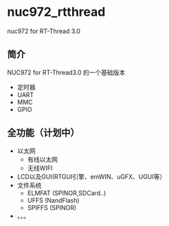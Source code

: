# nuc972_rtthread
nuc972 for RT-Thread 3.0

## 简介
NUC972 for RT-Thread3.0 的一个基础版本
* 定时器
* UART
* MMC
* GPIO
## 全功能（计划中）
* 以太网
	* 有线以太网
	* 无线WIFI
* LCD以及GUI(RTGUI引擎、emWIN、uGFX、UGUI等）
* 文件系统
	* ELMFAT (SPINOR,SDCard..)
	* UFFS	  (NandFlash)	
	* SPIFFS (SPINOR)
* 。。。
